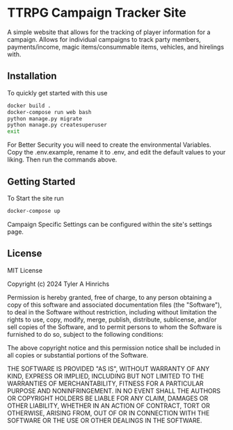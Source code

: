 # TTRPG Campaign Tracker Site
A simple website that allows for the tracking of player information for a campaign.  Allows for individual campaigns to track party members, payments/income, magic items/consummable items, vehicles, and hirelings with.

## Installation
To quickly get started with this use
```bash
docker build .
docker-compose run web bash
python manage.py migrate
python manage.py createsuperuser
exit
```
For Better Security you will need to create the environmental Variables.  Copy the .env.example, rename it to .env, and edit the default values to your liking.  Then run the commands above.

## Getting Started
To Start the site run
```bash
docker-compose up
```
Campaign Specific Settings can be configured within the site's settings page.


## License
MIT License

Copyright (c) 2024 Tyler A Hinrichs

Permission is hereby granted, free of charge, to any person obtaining a copy
of this software and associated documentation files (the "Software"), to deal
in the Software without restriction, including without limitation the rights
to use, copy, modify, merge, publish, distribute, sublicense, and/or sell
copies of the Software, and to permit persons to whom the Software is
furnished to do so, subject to the following conditions:

The above copyright notice and this permission notice shall be included in all
copies or substantial portions of the Software.

THE SOFTWARE IS PROVIDED "AS IS", WITHOUT WARRANTY OF ANY KIND, EXPRESS OR
IMPLIED, INCLUDING BUT NOT LIMITED TO THE WARRANTIES OF MERCHANTABILITY,
FITNESS FOR A PARTICULAR PURPOSE AND NONINFRINGEMENT. IN NO EVENT SHALL THE
AUTHORS OR COPYRIGHT HOLDERS BE LIABLE FOR ANY CLAIM, DAMAGES OR OTHER
LIABILITY, WHETHER IN AN ACTION OF CONTRACT, TORT OR OTHERWISE, ARISING FROM,
OUT OF OR IN CONNECTION WITH THE SOFTWARE OR THE USE OR OTHER DEALINGS IN THE
SOFTWARE.